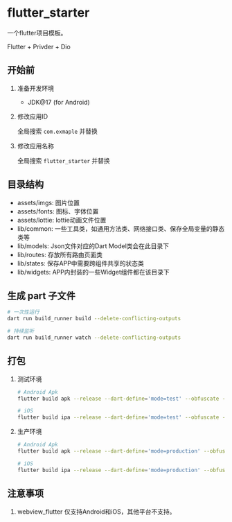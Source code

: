 # flutter_starter

一个flutter项目模板。

Flutter + Privder + Dio

## 开始前

1. 准备开发环境

   - JDK@17 (for Android)

1. 修改应用ID

   全局搜索 `com.exmaple` 并替换

1. 修改应用名称

   全局搜索 `flutter_starter` 并替换

## 目录结构

- assets/imgs: 图片位置
- assets/fonts: 图标、字体位置
- assets/lottie: lottie动画文件位置
- lib/common: 一些工具类，如通用方法类、网络接口类、保存全局变量的静态类等
- lib/models: Json文件对应的Dart Model类会在此目录下
- lib/routes: 存放所有路由页面类
- lib/states: 保存APP中需要跨组件共享的状态类
- lib/widgets: APP内封装的一些Widget组件都在该目录下

## 生成 part 子文件

```bash
# 一次性运行
dart run build_runner build --delete-conflicting-outputs

# 持续监听
dart run build_runner watch --delete-conflicting-outputs
```

## 打包

1. 测试环境

   ```bash
   # Android Apk
   flutter build apk --release --dart-define='mode=test' --obfuscate --split-debug-info=build/test_obfuscate_symbols_android

   # iOS
   flutter build ipa --release --dart-define='mode=test' --obfuscate --split-debug-info=build/test_obfuscate_symbols_ios
   ```

1. 生产环境

   ```bash
   # Android Apk
   flutter build apk --release --dart-define='mode=production' --obfuscate --split-debug-info=build/test_obfuscate_symbols_android

   # iOS
   flutter build ipa --release --dart-define='mode=production' --obfuscate --split-debug-info=build/test_obfuscate_symbols_ios

   ```

## 注意事项

1. webview_flutter 仅支持Android和iOS，其他平台不支持。
